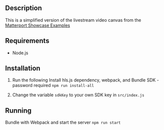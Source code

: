 ## Description
This is a simplified version of the livestream video canvas from the [Matterport Showcase Examples](https://github.com/matterport/showcase-sdk-examples)

## Requirements
- Node.js

## Installation
1. Run the following
Install hls.js dependency, webpack, and Bundle SDK - password required
`npm run install-all`

2. Change the variable `sdkKey` to your own SDK key in `src/index.js`

## Running
Bundle with Webpack and start the server
`npm run start`
